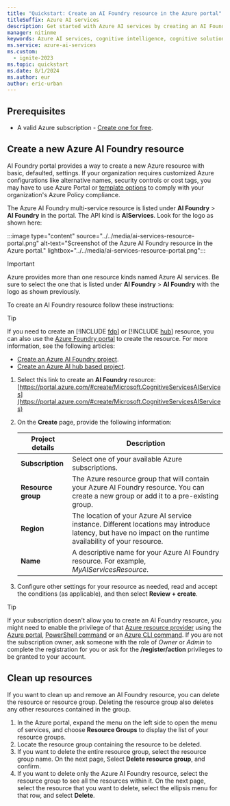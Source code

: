 ```yaml
---
title: "Quickstart: Create an AI Foundry resource in the Azure portal"
titleSuffix: Azure AI services
description: Get started with Azure AI services by creating an AI Foundry resource in the Azure portal.
manager: nitinme
keywords: Azure AI services, cognitive intelligence, cognitive solutions, ai services
ms.service: azure-ai-services
ms.custom:
  - ignite-2023
ms.topic: quickstart
ms.date: 8/1/2024
ms.author: eur
author: eric-urban
---
```


## Prerequisites

* A valid Azure subscription - [Create one for free](https://azure.microsoft.com/free/cognitive-services/).

## Create a new Azure AI Foundry resource

AI Foundry portal provides a way to create a new Azure resource with basic,  defaulted, settings. If your organization requires customized Azure configurations like alternative names, security controls or cost tags, you may have to use Azure Portal or [template options](../../../ai-foundry/how-to/create-resource-template.md) to comply with your organization's Azure Policy compliance.

The Azure AI Foundry multi-service resource is listed under **AI Foundry** > **AI Foundry** in the portal. The API kind is **AIServices**. Look for the logo as shown here:

:::image type="content" source="../../media/ai-services-resource-portal.png" alt-text="Screenshot of the Azure AI Foundry resource in the Azure portal." lightbox="../../media/ai-services-resource-portal.png":::

> [!IMPORTANT]
> Azure provides more than one resource kinds named Azure AI services. Be sure to select the one that is listed under **AI Foundry** > **AI Foundry** with the logo as shown previously.

To create an AI Foundry resource follow these instructions:

> [!TIP]
> If you need to create an [!INCLUDE [fdp](../../../ai-foundry/includes/fdp-project-name.md)] or [!INCLUDE [hub](../../../ai-foundry/includes/hub-project-name.md)] resource, you can also use the [Azure Foundry portal](https://ai.azure.com) to create the resource. For more information, see the following articles:
>
> - [Create an Azure AI Foundry project](/azure/ai-foundry/how-to/create-projects?tabs=ai-foundry&pivots=fdp-project).
> - [Create an Azure AI hub based project](/azure/ai-foundry/how-to/create-projects?tabs=ai-foundry&pivots=hub-project).

1. Select this link to create an **AI Foundry** resource: [https://portal.azure.com/#create/Microsoft.CognitiveServicesAIServices](https://portal.azure.com/#create/Microsoft.CognitiveServicesAIServices)

1. On the **Create** page, provide the following information:

    |Project details| Description   |
    |--|--|
    | **Subscription** | Select one of your available Azure subscriptions. |
    | **Resource group** | The Azure resource group that will contain your Azure AI Foundry resource. You can create a new group or add it to a pre-existing group. |
    | **Region** | The location of your Azure AI service instance. Different locations may introduce latency, but have no impact on the runtime availability of your resource. |
    | **Name** | A descriptive name for your Azure AI Foundry resource. For example, *MyAIServicesResource*. |

1. Configure other settings for your resource as needed, read and accept the conditions (as applicable), and then select **Review + create**.

> [!TIP]
> If your subscription doesn't allow you to create an AI Foundry resource, you might need to enable the privilege of that [Azure resource provider](/azure/azure-resource-manager/management/resource-providers-and-types#register-resource-provider) using the [Azure portal](/azure/azure-resource-manager/management/resource-providers-and-types#azure-portal), [PowerShell command](/azure/azure-resource-manager/management/resource-providers-and-types#azure-powershell) or an [Azure CLI command](/azure/azure-resource-manager/management/resource-providers-and-types#azure-cli). If you are not the subscription owner, ask someone with the role of *Owner* or *Admin* to complete the registration for you or ask for the **/register/action** privileges to be granted to your account.

## Clean up resources

If you want to clean up and remove an AI Foundry resource, you can delete the resource or resource group. Deleting the resource group also deletes any other resources contained in the group.

1. In the Azure portal, expand the menu on the left side to open the menu of services, and choose **Resource Groups** to display the list of your resource groups.
1. Locate the resource group containing the resource to be deleted.
1. If you want to delete the entire resource group, select the resource group name. On the next page, Select **Delete resource group**, and confirm.
1. If you want to delete only the Azure AI Foundry resource, select the resource group to see all the resources within it. On the next page, select the resource that you want to delete, select the ellipsis menu for that row, and select **Delete**.
